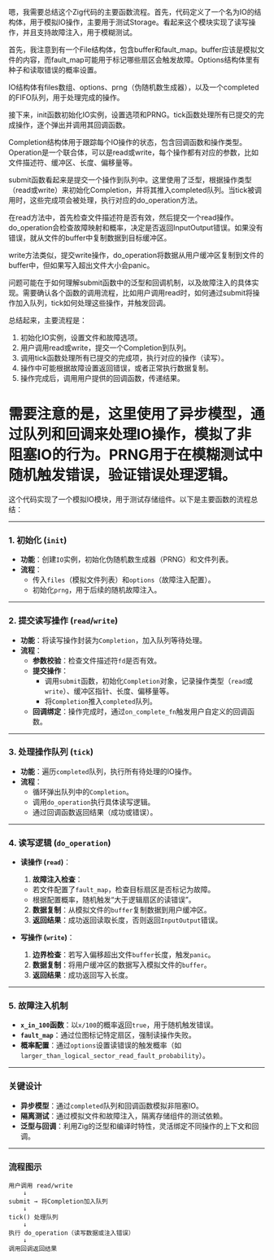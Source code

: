 嗯，我需要总结这个Zig代码的主要函数流程。首先，代码定义了一个名为IO的结构体，用于模拟IO操作，主要用于测试Storage。看起来这个模块实现了读写操作，并且支持故障注入，用于模糊测试。

首先，我注意到有一个File结构体，包含buffer和fault_map。buffer应该是模拟文件的内容，而fault_map可能用于标记哪些扇区会触发故障。Options结构体里有种子和读取错误的概率设置。

IO结构体有files数组、options、prng（伪随机数生成器），以及一个completed的FIFO队列，用于处理完成的操作。

接下来，init函数初始化IO实例，设置选项和PRNG。tick函数处理所有已提交的完成操作，逐个弹出并调用其回调函数。

Completion结构体用于跟踪每个IO操作的状态，包含回调函数和操作类型。Operation是一个联合体，可以是read或write，每个操作都有对应的参数，比如文件描述符、缓冲区、长度、偏移量等。

submit函数看起来是提交一个操作到队列中。这里使用了泛型，根据操作类型（read或write）来初始化Completion，并将其推入completed队列。当tick被调用时，这些完成项会被处理，执行对应的do_operation方法。

在read方法中，首先检查文件描述符是否有效，然后提交一个read操作。do_operation会检查故障映射和概率，决定是否返回InputOutput错误。如果没有错误，就从文件的buffer中复制数据到目标缓冲区。

write方法类似，提交write操作，do_operation将数据从用户缓冲区复制到文件的buffer中，但如果写入超出文件大小会panic。

问题可能在于如何理解submit函数中的泛型和回调机制，以及故障注入的具体实现。需要确认各个函数的调用流程，比如用户调用read时，如何通过submit将操作加入队列，tick如何处理这些操作，并触发回调。

总结起来，主要流程是：

1. 初始化IO实例，设置文件和故障选项。
2. 用户调用read或write，提交一个Completion到队列。
3. 调用tick函数处理所有已提交的完成项，执行对应的操作（读写）。
4. 操作中可能根据故障设置返回错误，或者正常执行数据复制。
5. 操作完成后，调用用户提供的回调函数，传递结果。

需要注意的是，这里使用了异步模型，通过队列和回调来处理IO操作，模拟了非阻塞IO的行为。PRNG用于在模糊测试中随机触发错误，验证错误处理逻辑。
================================================
这个代码实现了一个模拟IO模块，用于测试存储组件。以下是主要函数的流程总结：

---

### **1. 初始化 (`init`)**
- **功能**：创建`IO`实例，初始化伪随机数生成器（PRNG）和文件列表。
- **流程**：
  - 传入`files`（模拟文件列表）和`options`（故障注入配置）。
  - 初始化`prng`，用于后续的随机故障注入。

---

### **2. 提交读写操作 (`read`/`write`)**
- **功能**：将读写操作封装为`Completion`，加入队列等待处理。
- **流程**：
  - **参数校验**：检查文件描述符`fd`是否有效。
  - **提交操作**：
    - 调用`submit`函数，初始化`Completion`对象，记录操作类型（`read`或`write`）、缓冲区指针、长度、偏移量等。
    - 将`Completion`推入`completed`队列。
  - **回调绑定**：操作完成时，通过`on_complete_fn`触发用户自定义的回调函数。

---

### **3. 处理操作队列 (`tick`)**
- **功能**：遍历`completed`队列，执行所有待处理的IO操作。
- **流程**：
  - 循环弹出队列中的`Completion`。
  - 调用`do_operation`执行具体读写逻辑。
  - 通过回调函数返回结果（成功或错误）。

---

### **4. 读写逻辑 (`do_operation`)**
- **读操作 (`read`)**：
  1. **故障注入检查**：
    - 若文件配置了`fault_map`，检查目标扇区是否标记为故障。
    - 根据配置概率，随机触发“大于逻辑扇区的读错误”。
  2. **数据复制**：从模拟文件的`buffer`复制数据到用户缓冲区。
  3. **返回结果**：成功返回读取长度，否则返回`InputOutput`错误。

- **写操作 (`write`)**：
  1. **边界检查**：若写入偏移超出文件`buffer`长度，触发`panic`。
  2. **数据复制**：将用户缓冲区的数据写入模拟文件的`buffer`。
  3. **返回结果**：成功返回写入长度。

---

### **5. 故障注入机制**
- **`x_in_100`函数**：以`x/100`的概率返回`true`，用于随机触发错误。
- **`fault_map`**：通过位图标记特定扇区，强制读操作失败。
- **概率配置**：通过`options`设置读错误的触发概率（如`larger_than_logical_sector_read_fault_probability`）。

---

### **关键设计**
- **异步模型**：通过`completed`队列和回调函数模拟非阻塞IO。
- **隔离测试**：通过模拟文件和故障注入，隔离存储组件的测试依赖。
- **泛型与回调**：利用Zig的泛型和编译时特性，灵活绑定不同操作的上下文和回调。

---

### **流程图示**
```
用户调用 read/write
    ↓
submit → 将Completion加入队列
    ↓
tick() 处理队列
    ↓
执行 do_operation（读写数据或注入错误）
    ↓
调用回调返回结果
```